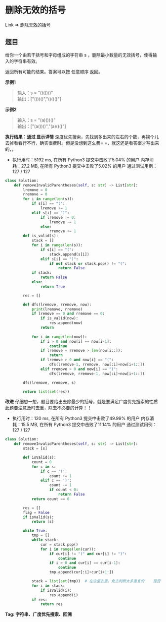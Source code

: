 # 删除无效的括号

Link => [删除无效的括号](https://leetcode-cn.com/problems/remove-invalid-parentheses/)

## 题目
给你一个由若干括号和字母组成的字符串 s ，删除最小数量的无效括号，使得输入的字符串有效。

返回所有可能的结果。答案可以按 任意顺序 返回。

**示例1**
>输入：s = "()())()"<br />
>输出：["(())()","()()()"]<br />

**示例2**
>输入：s = "(a)())()"<br />
>输出：["(a())()","(a)()()"]<br />

**执行结果：通过 显示详情**
深度优先搜索，先找到多出来的左右的个数，再挨个儿去掉看看行不行，确实很费时。但是没想到这么费= =，就这还是看答案才写出来的，，

- 执行用时：5192 ms, 在所有 Python3 提交中击败了5.04% 的用户
内存消耗：27.2 MB, 在所有 Python3 提交中击败了5.02% 的用户
通过测试用例：127 / 127

```python
class Solution:
    def removeInvalidParentheses(self, s: str) -> List[str]:
        lremove = 0
        rremove = 0
        for i in range(len(s)):
            if s[i] == "(":
                lremove += 1
            elif s[i] == ")":
                if lremove != 0:
                    lremove -= 1
                else:
                    rremove += 1
        def is_valid(s):
            stack = []
            for i in range(len(s)):
                if s[i] == "(":
                    stack.append(s[i])
                elif s[i] == ")":
                    if not stack or stack.pop() != "(":
                        return False
            if stack:
                return False
            else:
                return True

        res = []

        def dfs(lremove, rremove, now):
            print(lremove, rremove)
            if lremove == 0 and rremove == 0:
                if is_valid(now):
                    res.append(now)
                return
            
            for i in range(len(now)):
                if i > 0 and now[i] == now[i-1]:
                    continue
                if lremove + rremove > len(now[i::]):
                    return
                if lremove > 0 and now[i] == "(":
                    dfs(lremove-1, rremove, now[:i]+now[i+1::])
                elif rremove > 0 and now[i] == ")":
                    dfs(lremove, rremove-1, now[:i]+now[i+1::])

        dfs(lremove, rremove, s)

        return list(set(res))
```
**改进**
仔细想一想，题目要给出去除最少的括号，就是要满足广度优先搜索的性质
此题要注意及时去重，除去不必要的计算！！

- 执行用时：120 ms, 在所有 Python3 提交中击败了49.99% 的用户
内存消耗：15.5 MB, 在所有 Python3 提交中击败了11.14% 的用户
通过测试用例：127 / 127
```python
class Solution:
    def removeInvalidParentheses(self, s: str) -> List[str]:
        stack = [s]

        def isValid(s):
            count = 0
            for c in s:
                if c == '(':
                    count += 1
                elif c == ')':
                    count -= 1
                    if count < 0:
                        return False
            return count == 0

        res = []
        flag = False
        if isValid(s):
            return [s]

        while True:
            tmp = []
            while stack:
                cur = stack.pop()
                for i in range(len(cur)):
                    if cur[i] != "(" and cur[i] != ")":
                        continue
                    if i > 0 and cur[i] == cur[i-1]:
                        continue
                    tmp.append(cur[:i]+cur[i+1:])

            stack = list(set(tmp))  # 在这里去重，免去判断太多重复的    是否合理
            for i in stack:
                if isValid(i):
                    res.append(i)
            if res:
                return res
```

**Tag: 字符串、广度优先搜索、回溯**

